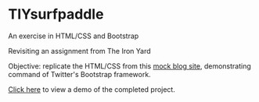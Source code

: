 # TIYsurfpaddle
An exercise in HTML/CSS and Bootstrap

Revisiting an assignment from The Iron Yard

Objective: replicate the HTML/CSS from this [mock blog site](https://a4a9af4a2e802671f00b4af7d94a218d2d71be32.googledrive.com/host/0B_9V0tR7amAncWVCbGNEZUhXYmM/surf_and_paddle.html), demonstrating command of Twitter's Bootstrap framework.

[Click here](https://kimkvn.github.io/TIYsurfpaddle/) to view a demo of the completed project.
